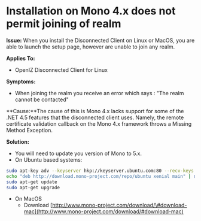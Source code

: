 # Installation on Mono 4.x does not permit joining of realm

**Issue:** When you install the Disconnected Client on Linux or MacOS, you are able to launch the setup page, however are unable to join any realm.

**Applies To:**

* OpenIZ Disconnected Client for Linux

**Symptoms:**

* When joining the realm you receive an error which says : "The realm cannot be contacted"

**Cause:**The cause of this is Mono 4.x lacks support for some of the .NET 4.5 features that the disconnected client uses. Namely, the remote certificate validation callback on the Mono 4.x framework throws a Missing Method Exception.

**Solution:**

* You will need to update you version of Mono to 5.x.
* On Ubuntu based systems:

```bash
sudo apt-key adv --keyserver hkp://keyserver.ubuntu.com:80 --recv-keys 3FA7E0328081BFF6A14DA29AA6A19B38D3D831EF
echo "deb http://download.mono-project.com/repo/ubuntu xenial main" | sudo tee /etc/apt/sources.list.d/mono-official.list
sudo apt-get update
sudo apt-get upgrade
```

* On MacOS 
  * Download [http://www.mono-project.com/download/\#download-mac](http://www.mono-project.com/download/#download-mac)

